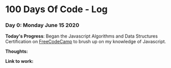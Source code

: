 # 100 Days Of Code - Log

### Day 0: Monday June 15 2020

**Today's Progress**: Began the Javascript Algorithms and Data Structures Certification on [FreeCodeCamp](https://www.freecodecamp.org/learn) to brush up on my knowledge of Javascript.

**Thoughts:**

**Link to work:**
